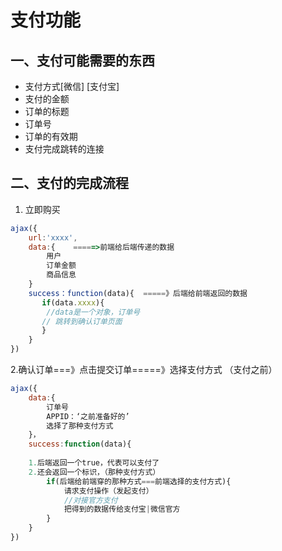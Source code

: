 # 支付功能

## 一、支付可能需要的东西

- 支付方式[微信] [支付宝]
- 支付的金额
- 订单的标题
- 订单号
- 订单的有效期
- 支付完成跳转的连接

## 二、支付的完成流程

1. 立即购买

```js
ajax({
    url:'xxxx',
    data:{    =====>前端给后端传递的数据
        用户
        订单金额
        商品信息
    }
    success：function(data){  =====》后端给前端返回的数据
       if(data.xxxx){
        //data是一个对象，订单号
       // 跳转到确认订单页面
       }
	}
})
```

2.确认订单===》点击提交订单=====》选择支付方式 （支付之前）

```js
ajax({
    data:{
        订单号
        APPID：‘之前准备好的’
    	选择了那种支付方式
    }，
    success:function(data){
    	
    1.后端返回一个true，代表可以支付了
    2.还会返回一个标识，（那种支付方式）
        if(后端给前端穿的那种方式===前端选择的支付方式){
            请求支付操作（发起支付）
            //对接官方支付
            把得到的数据传给支付宝|微信官方
        }
    }
})
```

```js

```

